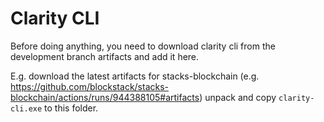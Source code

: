 # Clarity CLI

Before doing anything, you need to download clarity cli from the development branch artifacts and add it here.

E.g. download the latest artifacts for stacks-blockchain (e.g. https://github.com/blockstack/stacks-blockchain/actions/runs/944388105#artifacts) unpack and copy `clarity-cli.exe` to this folder. 